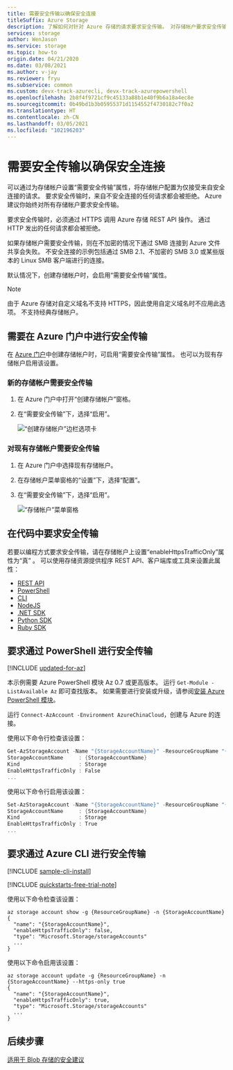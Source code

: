 ```yaml
---
title: 需要安全传输以确保安全连接
titleSuffix: Azure Storage
description: 了解如何对针对 Azure 存储的请求要求安全传输。 对存储帐户要求安全传输时，来自不安全连接的任何请求都会被拒绝。
services: storage
author: WenJason
ms.service: storage
ms.topic: how-to
origin.date: 04/21/2020
ms.date: 03/08/2021
ms.author: v-jay
ms.reviewer: fryu
ms.subservice: common
ms.custom: devx-track-azurecli, devx-track-azurepowershell
ms.openlocfilehash: 2b8f4f9721cf9c45133a88b1e40f9b6a18a4ec8e
ms.sourcegitcommit: 0b49bd1b3b05955371d1154552f4730182c7f0a2
ms.translationtype: HT
ms.contentlocale: zh-CN
ms.lasthandoff: 03/05/2021
ms.locfileid: "102196203"
---
```

# <a name="require-secure-transfer-to-ensure-secure-connections"></a>需要安全传输以确保安全连接

可以通过为存储帐户设置“需要安全传输”属性，将存储帐户配置为仅接受来自安全连接的请求。 要求安全传输时，来自不安全连接的任何请求都会被拒绝。 Azure 建议你始终对所有存储帐户要求安全传输。

要求安全传输时，必须通过 HTTPS 调用 Azure 存储 REST API 操作。 通过 HTTP 发出的任何请求都会被拒绝。

如果存储帐户需要安全传输，则在不加密的情况下通过 SMB 连接到 Azure 文件共享会失败。 不安全连接的示例包括通过 SMB 2.1、不加密的 SMB 3.0 或某些版本的 Linux SMB 客户端进行的连接。

默认情况下，创建存储帐户时，会启用“需要安全传输”属性。

> [!NOTE]
> 由于 Azure 存储对自定义域名不支持 HTTPS，因此使用自定义域名时不应用此选项。 不支持经典存储帐户。

## <a name="require-secure-transfer-in-the-azure-portal"></a>需要在 Azure 门户中进行安全传输

在 [Azure 门户](https://portal.azure.cn)中创建存储帐户时，可启用“需要安全传输”属性。 也可以为现有存储帐户启用该设置。

### <a name="require-secure-transfer-for-a-new-storage-account"></a>新的存储帐户需要安全传输

1. 在 Azure 门户中打开“创建存储帐户”窗格。
1. 在“需要安全传输”下，选择“启用”。

   ![“创建存储帐户”边栏选项卡](./media/storage-require-secure-transfer/secure_transfer_field_in_portal_en_1.png)

### <a name="require-secure-transfer-for-an-existing-storage-account"></a>对现有存储帐户需要安全传输

1. 在 Azure 门户中选择现有存储帐户。
1. 在存储帐户菜单窗格的“设置”下，选择“配置”。
1. 在“需要安全传输”下，选择“启用”。

   ![“存储帐户”菜单窗格](./media/storage-require-secure-transfer/secure_transfer_field_in_portal_en_2.png)

## <a name="require-secure-transfer-from-code"></a>在代码中要求安全传输

若要以编程方式要求安全传输，请在存储帐户上设置“enableHttpsTrafficOnly”属性为“真” 。 可以使用存储资源提供程序 REST API、客户端库或工具来设置此属性：

* [REST API](https://docs.microsoft.com/rest/api/storagerp/storageaccounts)
* [PowerShell](https://docs.microsoft.com/powershell/module/az.storage/set-azstorageaccount)
* [CLI](/cli/storage/account)
* [NodeJS](https://www.npmjs.com/package/@azure/arm-storage/)
* [.NET SDK](https://www.nuget.org/packages/Microsoft.Azure.Management.Storage)
* [Python SDK](https://pypi.org/project/azure-mgmt-storage)
* [Ruby SDK](https://rubygems.org/gems/azure_mgmt_storage)

## <a name="require-secure-transfer-with-powershell"></a>要求通过 PowerShell 进行安全传输

[!INCLUDE [updated-for-az](../../../includes/updated-for-az.md)]

本示例需要 Azure PowerShell 模块 Az 0.7 或更高版本。 运行 `Get-Module -ListAvailable Az` 即可查找版本。 如果需要进行安装或升级，请参阅[安装 Azure PowerShell 模块](https://docs.microsoft.com/powershell/azure/install-Az-ps)。

运行 `Connect-AzAccount -Environment AzureChinaCloud`，创建与 Azure 的连接。

 使用以下命令行检查该设置：

```powershell
Get-AzStorageAccount -Name "{StorageAccountName}" -ResourceGroupName "{ResourceGroupName}"
StorageAccountName     : {StorageAccountName}
Kind                   : Storage
EnableHttpsTrafficOnly : False
...

```

使用以下命令行启用该设置：

```powershell
Set-AzStorageAccount -Name "{StorageAccountName}" -ResourceGroupName "{ResourceGroupName}" -EnableHttpsTrafficOnly $True
StorageAccountName     : {StorageAccountName}
Kind                   : Storage
EnableHttpsTrafficOnly : True
...

```

## <a name="require-secure-transfer-with-azure-cli"></a>要求通过 Azure CLI 进行安全传输

[!INCLUDE [sample-cli-install](../../../includes/sample-cli-install.md)]

[!INCLUDE [quickstarts-free-trial-note](../../../includes/quickstarts-free-trial-note.md)]

 使用以下命令检查该设置：

```azurecli
az storage account show -g {ResourceGroupName} -n {StorageAccountName}
{
  "name": "{StorageAccountName}",
  "enableHttpsTrafficOnly": false,
  "type": "Microsoft.Storage/storageAccounts"
  ...
}

```

使用以下命令启用该设置：

```azurecli
az storage account update -g {ResourceGroupName} -n {StorageAccountName} --https-only true
{
  "name": "{StorageAccountName}",
  "enableHttpsTrafficOnly": true,
  "type": "Microsoft.Storage/storageAccounts"
  ...
}

```

## <a name="next-steps"></a>后续步骤

[适用于 Blob 存储的安全建议](../blobs/security-recommendations.md)
